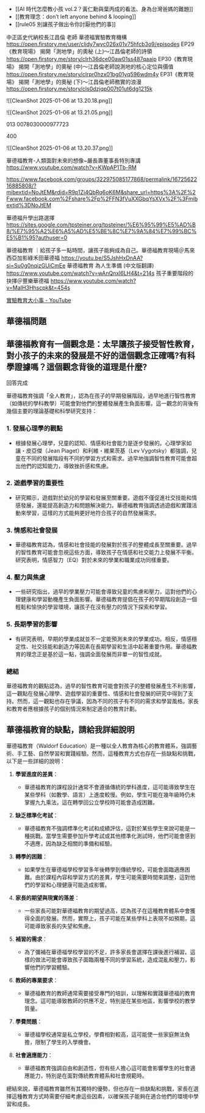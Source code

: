 


- [[AI 時代怎麼教小孩 vol.2？黃仁勳與葉丙成的看法、身為台灣爸媽的難題]]
- [[教育理念：don’t left anyone behind & looping]]
- [[rule05 別讓孩子做出令你討厭他們的事]]


中正區史代納校長江昌倫 老師
華德福實驗教育機構
https://open.firstory.me/user/clidy7wvc026x01v75hfcb3o9/episodes
EP29《教育現場》 揭開「測地學」的奧秘 (上)～江昌倫老師的詩領
https://open.firstory.me/story/clrh36dce00aw01ss487qaaip
EP30《教育現場》 揭開「測地學」的奧秘 (中)～江昌倫老師說測地的核心定位與價值
https://open.firstory.me/story/clrpr0hzx01bg01yq596wdm4y
EP31《教育現場》 揭開「測地學」的奧秘 (下)～江昌倫老師務實的浪漫
https://open.firstory.me/story/cls0dzjqp007t01ut6dg1215k


![[CleanShot 2025-01-06 at 13.20.18.png]]


![[CleanShot 2025-01-06 at 13.21.05.png]]


013
0078030000977723

400

![[CleanShot 2025-01-06 at 13.20.37.png]]

華德福教育-人類面對未來的想像~嚴長壽董事長特別專講
https://www.youtube.com/watch?v=KWpAP1Tb-RM

https://www.facebook.com/groups/322975085177868/permalink/1672562216885808/?mibextid=NoJtEM&rdid=R9p1Zi4QbRq6oK6M&share_url=https%3A%2F%2Fwww.facebook.com%2Fshare%2Fp%2FFN3fVuXXGbqYsXVx%2F%3Fmibextid%3DNoJtEM


華德福升學出路選擇
https://sites.google.com/tpsteiner.org/tpsteiner/%E6%95%99%E5%AD%B8/%E7%95%A2%E6%A5%AD%E5%BE%8C%E7%9A%84%E7%99%BC%E5%B1%95?authuser=0


華德福教育 ｜給孩子多一點時間，讓孩子能夠成為自己。華德福教育現場＠馬來西亞加影綠禾田華德福
https://youtu.be/S5JshHxDnAA?si=Su0g0nqizGUiCmEe
華德福教育 為人生準備 (中文版翻譯)
https://www.youtube.com/watch?v=wAnQnxl6LH4&t=214s
孩子重要階段的抉擇＠豐樂華德福
https://www.youtube.com/watch?v=MaIH3Hhscpk&t=454s


[實驗教育大小事 - YouTube](https://www.youtube.com/@%E5%AF%A6%E9%A9%97%E6%95%99%E8%82%B2%E5%A4%A7%E5%B0%8F%E4%BA%8B/videos)


## 華德福問題




## 華德福教育有一個觀念是：太早讓孩子接受智性教育，對小孩子的未來的發展是不好的這個觀念正確嗎?有科學證據嗎？這個觀念背後的道理是什麼?

回答完成

華德福教育強調「全人教育」，認為在孩子的早期發展階段，過早地進行智性教育（如傳統的學科教學）可能會對他們的整體發展產生負面影響。這一觀念的背後有幾個主要的理論基礎和科學研究支持：

### 1. **發展心理學的觀點**

- 根據發展心理學，兒童的認知、情感和社會能力是逐步發展的。心理學家如讓・皮亞傑（Jean Piaget）和利維・維果茨基（Lev Vygotsky）都強調，兒童在不同的發展階段有不同的學習方式和需求。過早地強調智性教育可能會超出他們的認知能力，導致挫折感和焦慮。

### 2. **遊戲學習的重要性**

- 研究顯示，遊戲對於幼兒的學習和發展至關重要。遊戲不僅促進社交技能和情感發展，還能提高創造力和問題解決能力。華德福教育強調透過遊戲和實踐活動來學習，這樣的方式能夠更好地符合孩子的自然發展需求。

### 3. **情感和社會發展**

- 華德福教育認為，情感和社會技能的發展對於孩子的整體成長至關重要。過早的智性教育可能會忽視這些方面，導致孩子在情感和社交能力上發展不平衡。研究表明，情感智力（EQ）對於未來的學業和職業成功同樣重要。

### 4. **壓力與焦慮**

- 一些研究指出，過早的學業壓力可能會導致兒童的焦慮和壓力，這對他們的心理健康和學習動機產生負面影響。華德福教育提倡在孩子的早期階段創造一個輕鬆和愉快的學習環境，讓孩子在沒有壓力的情況下探索和學習。

### 5. **長期學習的影響**

- 有研究表明，早期的學業成就並不一定能預測未來的學業成功。相反，情感穩定性、社交技能和創造力等因素在長期學習和生活中起著重要作用。華德福教育的理念正是基於這一點，強調全面發展而非單一的智性成就。

### 總結

華德福教育的觀點認為，過早的智性教育可能會對孩子的整體發展產生不利影響，這一觀點在發展心理學、遊戲學習的重要性、情感和社會發展的研究中得到了支持。然而，這一觀點也存在爭議，因為不同的孩子有不同的需求和學習風格。家長和教育者應根據孩子的個別情況來制定適合的教育計劃。



## 華德福教育的缺點，請給我詳細說明
	
華德福教育（Waldorf Education）是一種以全人教育為核心的教育體系，強調藝術、手工藝、自然學習和實踐經驗。然而，這種教育方式也存在一些缺點和挑戰，以下是一些詳細的說明：

1. **學習進度的差異**：
   - 華德福教育的課程設計通常不會遵循傳統的學科進度，這可能導致學生在某些學科（如數學、語言）上進度較慢。例如，學生可能在幾年級時仍未掌握九九乘法，這在轉學回公立學校時可能會造成困難。

2. **缺乏標準化考試**：
   - 華德福教育不強調標準化考試和成績評估，這對於某些學生來說可能是一種挑戰。當學生需要參加升學考試或其他標準化測試時，他們可能會感到不適應，因為缺乏相關的準備和經驗。

3. **轉學的困難**：
   - 如果學生在華德福學校學習多年後轉學到傳統學校，可能會面臨適應困難。由於課程內容和學習方式的差異，學生可能需要時間來調整，這對他們的學習和心理健康可能造成影響。

4. **家長的期望與現實的落差**：
   - 一些家長可能對華德福教育的期望過高，認為孩子在這種教育體系中會獲得全面的發展。然而，實際上，孩子可能在某些學科上表現不如預期，這可能導致家長的失望和焦慮。

5. **補習的需求**：
   - 為了彌補在華德福學校學習的不足，許多家長會選擇在課後進行補習。這樣的做法可能會導致孩子面臨兩種不同的學習系統，造成混亂和壓力，影響他們的學習體驗。

6. **教師的專業要求**：
   - 華德福教育的教師通常需要接受專門的培訓，以理解和實踐華德福的教育理念。這可能導致教師的供應不足，特別是在某些地區，影響學校的教學質量。

7. **學費問題**：
   - 華德福學校通常是私立學校，學費相對較高，這可能使一些家庭無法負擔，限制了學生的入學機會。

8. **社會適應能力**：
   - 華德福教育強調自由和創造性，但有些人擔心這可能會影響學生的社會適應能力，特別是在面對傳統教育體系和社會規範時。

總結來說，華德福教育雖然有其獨特的優勢，但也存在一些缺點和挑戰，家長在選擇這種教育方式時需要仔細考慮這些因素，以確保孩子能夠在適合他們的環境中學習和成長。
